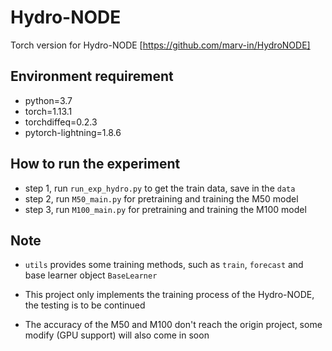# Hydro-NODE
Torch version for Hydro-NODE [https://github.com/marv-in/HydroNODE]




## Environment requirement

- python=3.7
- torch=1.13.1
- torchdiffeq=0.2.3
- pytorch-lightning=1.8.6

## How to run the experiment

- step 1, run `run_exp_hydro.py` to get the train data, save in the `data`
- step 2, run `M50_main.py` for pretraining and training the M50 model
- step 3, run `M100_main.py` for pretraining and training the M100 model

## Note

- `utils` provides some training methods, such as `train`, `forecast` and base learner object `BaseLearner`

- This project only implements the training process of the Hydro-NODE, the testing is to be continued

- The accuracy of the M50 and M100 don't reach the origin project, some modify (GPU support) will also come in soon
  
  

